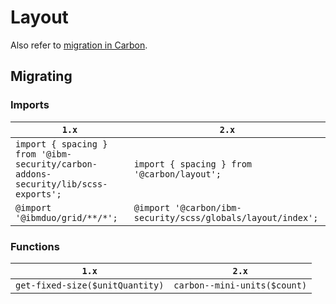 # Layout

Also refer to [migration in Carbon](https://github.com/carbon-design-system/carbon/blob/master/docs/migration/10.x-layout.md).

## Migrating

### Imports

| `1.x`                                                                              | `2.x`                                                                       |
| ---------------------------------------------------------------------------------- | --------------------------------------------------------------------------- |
| `import { spacing } from '@ibm-security/carbon-addons-security/lib/scss-exports';` | `import { spacing } from '@carbon/layout';`                                 |
| `@import '@ibmduo/grid/**/*';`                                                     | `@import '@carbon/ibm-security/scss/globals/layout/index';` |

### Functions

| `1.x`                           | `2.x`                        |
| ------------------------------- | ---------------------------- |
| `get-fixed-size($unitQuantity)` | `carbon--mini-units($count)` |
